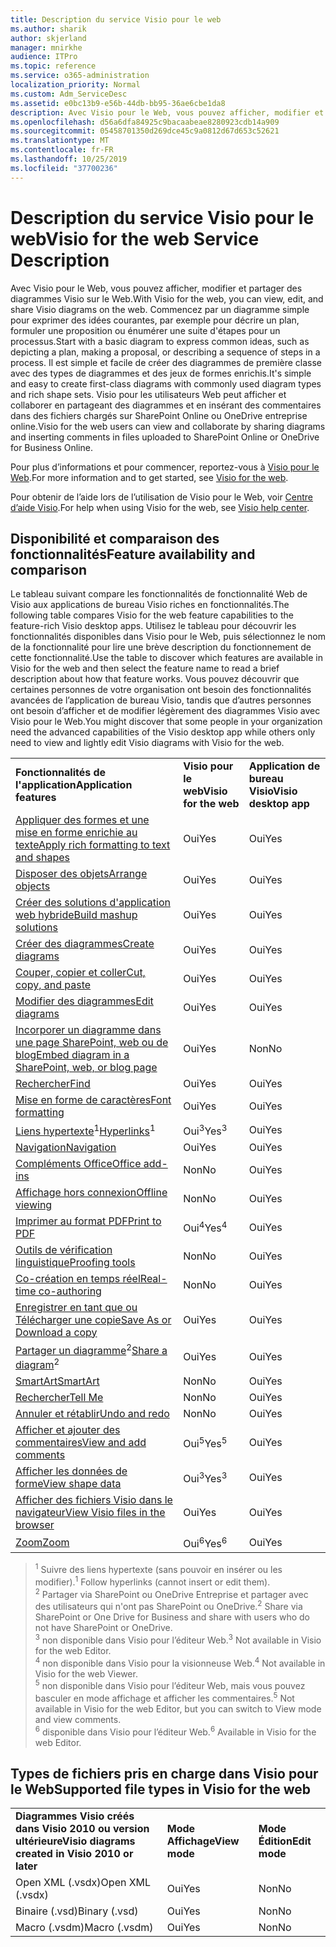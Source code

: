 ```yaml
---
title: Description du service Visio pour le web
ms.author: sharik
author: skjerland
manager: mnirkhe
audience: ITPro
ms.topic: reference
ms.service: o365-administration
localization_priority: Normal
ms.custom: Adm_ServiceDesc
ms.assetid: e0bc13b9-e56b-44db-bb95-36ae6cbe1da8
description: Avec Visio pour le Web, vous pouvez afficher, modifier et partager des diagrammes Visio sur le Web.
ms.openlocfilehash: d56a6dfa84925c9bacaabeae8280923cdb14a909
ms.sourcegitcommit: 05458701350d269dce45c9a0812d67d653c52621
ms.translationtype: MT
ms.contentlocale: fr-FR
ms.lasthandoff: 10/25/2019
ms.locfileid: "37700236"
---
```

# <a name="visio-for-the-web-service-description"></a><span data-ttu-id="2665a-103">Description du service Visio pour le web</span><span class="sxs-lookup"><span data-stu-id="2665a-103">Visio for the web Service Description</span></span>

<span data-ttu-id="2665a-104">Avec Visio pour le Web, vous pouvez afficher, modifier et partager des diagrammes Visio sur le Web.</span><span class="sxs-lookup"><span data-stu-id="2665a-104">With Visio for the web, you can view, edit, and share Visio diagrams on the web.</span></span> <span data-ttu-id="2665a-105">Commencez par un diagramme simple pour exprimer des idées courantes, par exemple pour décrire un plan, formuler une proposition ou énumérer une suite d'étapes pour un processus.</span><span class="sxs-lookup"><span data-stu-id="2665a-105">Start with a basic diagram to express common ideas, such as depicting a plan, making a proposal, or describing a sequence of steps in a process.</span></span> <span data-ttu-id="2665a-106">Il est simple et facile de créer des diagrammes de première classe avec des types de diagrammes et des jeux de formes enrichis.</span><span class="sxs-lookup"><span data-stu-id="2665a-106">It's simple and easy to create first-class diagrams with commonly used diagram types and rich shape sets.</span></span> <span data-ttu-id="2665a-107">Visio pour les utilisateurs Web peut afficher et collaborer en partageant des diagrammes et en insérant des commentaires dans des fichiers chargés sur SharePoint Online ou OneDrive entreprise online.</span><span class="sxs-lookup"><span data-stu-id="2665a-107">Visio for the web users can view and collaborate by sharing diagrams and inserting comments in files uploaded to SharePoint Online or OneDrive for Business Online.</span></span>
  
<span data-ttu-id="2665a-108">Pour plus d’informations et pour commencer, reportez-vous à [Visio pour le Web](https://products.office.com/en-US/visio/visio-online).</span><span class="sxs-lookup"><span data-stu-id="2665a-108">For more information and to get started, see [Visio for the web](https://products.office.com/en-US/visio/visio-online).</span></span>
  
<span data-ttu-id="2665a-109">Pour obtenir de l’aide lors de l’utilisation de Visio pour le Web, voir [Centre d’aide Visio](https://support.office.com/visio).</span><span class="sxs-lookup"><span data-stu-id="2665a-109">For help when using Visio for the web, see [Visio help center](https://support.office.com/visio).</span></span>
  
## <a name="feature-availability-and-comparison"></a><span data-ttu-id="2665a-110">Disponibilité et comparaison des fonctionnalités</span><span class="sxs-lookup"><span data-stu-id="2665a-110">Feature availability and comparison</span></span>

<span data-ttu-id="2665a-111">Le tableau suivant compare les fonctionnalités de fonctionnalité Web de Visio aux applications de bureau Visio riches en fonctionnalités.</span><span class="sxs-lookup"><span data-stu-id="2665a-111">The following table compares Visio for the web feature capabilities to the feature-rich Visio desktop apps.</span></span> <span data-ttu-id="2665a-112">Utilisez le tableau pour découvrir les fonctionnalités disponibles dans Visio pour le Web, puis sélectionnez le nom de la fonctionnalité pour lire une brève description du fonctionnement de cette fonctionnalité.</span><span class="sxs-lookup"><span data-stu-id="2665a-112">Use the table to discover which features are available in Visio for the web and then select the feature name to read a brief description about how that feature works.</span></span> <span data-ttu-id="2665a-113">Vous pouvez découvrir que certaines personnes de votre organisation ont besoin des fonctionnalités avancées de l’application de bureau Visio, tandis que d’autres personnes ont besoin d’afficher et de modifier légèrement des diagrammes Visio avec Visio pour le Web.</span><span class="sxs-lookup"><span data-stu-id="2665a-113">You might discover that some people in your organization need the advanced capabilities of the Visio desktop app while others only need to view and lightly edit Visio diagrams with Visio for the web.</span></span> 
  
||||
|:-----|:-----|:-----|
|<span data-ttu-id="2665a-114">**Fonctionnalités de l'application**</span><span class="sxs-lookup"><span data-stu-id="2665a-114">**Application features**</span></span> <br/> |<span data-ttu-id="2665a-115">**Visio pour le web**</span><span class="sxs-lookup"><span data-stu-id="2665a-115">**Visio for the web**</span></span> <br/> |<span data-ttu-id="2665a-116">**Application de bureau Visio**</span><span class="sxs-lookup"><span data-stu-id="2665a-116">**Visio desktop app**</span></span> <br/> |
|[<span data-ttu-id="2665a-117">Appliquer des formes et une mise en forme enrichie au texte</span><span class="sxs-lookup"><span data-stu-id="2665a-117">Apply rich formatting to text and shapes</span></span>](visio-online.md#apply-rich-formatting-to-text-and-shapes) <br/> |<span data-ttu-id="2665a-118">Oui</span><span class="sxs-lookup"><span data-stu-id="2665a-118">Yes</span></span>  <br/> |<span data-ttu-id="2665a-119">Oui</span><span class="sxs-lookup"><span data-stu-id="2665a-119">Yes</span></span>  <br/> |
|[<span data-ttu-id="2665a-120">Disposer des objets</span><span class="sxs-lookup"><span data-stu-id="2665a-120">Arrange objects</span></span>](visio-online.md#arrange-objects) <br/> |<span data-ttu-id="2665a-121">Oui</span><span class="sxs-lookup"><span data-stu-id="2665a-121">Yes</span></span>  <br/> |<span data-ttu-id="2665a-122">Oui</span><span class="sxs-lookup"><span data-stu-id="2665a-122">Yes</span></span>  <br/> |
|[<span data-ttu-id="2665a-123">Créer des solutions d'application web hybride</span><span class="sxs-lookup"><span data-stu-id="2665a-123">Build mashup solutions</span></span>](visio-online.md#build-mashup-solutions) <br/> |<span data-ttu-id="2665a-124">Oui</span><span class="sxs-lookup"><span data-stu-id="2665a-124">Yes</span></span>  <br/> |<span data-ttu-id="2665a-125">Oui</span><span class="sxs-lookup"><span data-stu-id="2665a-125">Yes</span></span>  <br/> |
|[<span data-ttu-id="2665a-126">Créer des diagrammes</span><span class="sxs-lookup"><span data-stu-id="2665a-126">Create diagrams</span></span>](visio-online.md#create-diagrams) <br/> |<span data-ttu-id="2665a-127">Oui</span><span class="sxs-lookup"><span data-stu-id="2665a-127">Yes</span></span>  <br/> |<span data-ttu-id="2665a-128">Oui</span><span class="sxs-lookup"><span data-stu-id="2665a-128">Yes</span></span>  <br/> |
|[<span data-ttu-id="2665a-129">Couper, copier et coller</span><span class="sxs-lookup"><span data-stu-id="2665a-129">Cut, copy, and paste</span></span>](visio-online.md#cut-copy-and-paste) <br/> |<span data-ttu-id="2665a-130">Oui</span><span class="sxs-lookup"><span data-stu-id="2665a-130">Yes</span></span>  <br/> |<span data-ttu-id="2665a-131">Oui</span><span class="sxs-lookup"><span data-stu-id="2665a-131">Yes</span></span>  <br/> |
|[<span data-ttu-id="2665a-132">Modifier des diagrammes</span><span class="sxs-lookup"><span data-stu-id="2665a-132">Edit diagrams</span></span>](visio-online.md#edit-diagrams) <br/> |<span data-ttu-id="2665a-133">Oui</span><span class="sxs-lookup"><span data-stu-id="2665a-133">Yes</span></span>  <br/> |<span data-ttu-id="2665a-134">Oui</span><span class="sxs-lookup"><span data-stu-id="2665a-134">Yes</span></span>  <br/> |
|[<span data-ttu-id="2665a-135">Incorporer un diagramme dans une page SharePoint, web ou de blog</span><span class="sxs-lookup"><span data-stu-id="2665a-135">Embed diagram in a SharePoint, web, or blog page</span></span>](visio-online.md#embed-diagram-in-a-sharepoint-web-or-blog-page) <br/> |<span data-ttu-id="2665a-136">Oui</span><span class="sxs-lookup"><span data-stu-id="2665a-136">Yes</span></span>  <br/> |<span data-ttu-id="2665a-137">Non</span><span class="sxs-lookup"><span data-stu-id="2665a-137">No</span></span>  <br/> |
|[<span data-ttu-id="2665a-138">Rechercher</span><span class="sxs-lookup"><span data-stu-id="2665a-138">Find</span></span>](visio-online.md#find) <br/> |<span data-ttu-id="2665a-139">Oui</span><span class="sxs-lookup"><span data-stu-id="2665a-139">Yes</span></span>  <br/> |<span data-ttu-id="2665a-140">Oui</span><span class="sxs-lookup"><span data-stu-id="2665a-140">Yes</span></span>  <br/> |
|[<span data-ttu-id="2665a-141">Mise en forme de caractères</span><span class="sxs-lookup"><span data-stu-id="2665a-141">Font formatting</span></span>](visio-online.md#font-formatting) <br/> |<span data-ttu-id="2665a-142">Oui</span><span class="sxs-lookup"><span data-stu-id="2665a-142">Yes</span></span>  <br/> |<span data-ttu-id="2665a-143">Oui</span><span class="sxs-lookup"><span data-stu-id="2665a-143">Yes</span></span>  <br/> |
|<span data-ttu-id="2665a-144">[Liens hypertexte](visio-online.md#hyperlinks)<sup>1</sup></span><span class="sxs-lookup"><span data-stu-id="2665a-144">[Hyperlinks](visio-online.md#hyperlinks)<sup>1</sup></span></span> <br/> |<span data-ttu-id="2665a-145">Oui<sup>3</sup></span><span class="sxs-lookup"><span data-stu-id="2665a-145">Yes<sup>3</sup></span></span> <br/> |<span data-ttu-id="2665a-146">Oui</span><span class="sxs-lookup"><span data-stu-id="2665a-146">Yes</span></span>  <br/> |
|[<span data-ttu-id="2665a-147">Navigation</span><span class="sxs-lookup"><span data-stu-id="2665a-147">Navigation</span></span>](visio-online.md#navigation) <br/> |<span data-ttu-id="2665a-148">Oui</span><span class="sxs-lookup"><span data-stu-id="2665a-148">Yes</span></span>  <br/> |<span data-ttu-id="2665a-149">Oui</span><span class="sxs-lookup"><span data-stu-id="2665a-149">Yes</span></span>  <br/> |
|[<span data-ttu-id="2665a-150">Compléments Office</span><span class="sxs-lookup"><span data-stu-id="2665a-150">Office add-ins</span></span>](visio-online.md#office-add-ins) <br/> |<span data-ttu-id="2665a-151">Non</span><span class="sxs-lookup"><span data-stu-id="2665a-151">No</span></span>  <br/> |<span data-ttu-id="2665a-152">Oui</span><span class="sxs-lookup"><span data-stu-id="2665a-152">Yes</span></span>  <br/> |
|[<span data-ttu-id="2665a-153">Affichage hors connexion</span><span class="sxs-lookup"><span data-stu-id="2665a-153">Offline viewing</span></span>](visio-online.md#offline-viewing) <br/> |<span data-ttu-id="2665a-154">Non</span><span class="sxs-lookup"><span data-stu-id="2665a-154">No</span></span>  <br/> |<span data-ttu-id="2665a-155">Oui</span><span class="sxs-lookup"><span data-stu-id="2665a-155">Yes</span></span>  <br/> |
|[<span data-ttu-id="2665a-156">Imprimer au format PDF</span><span class="sxs-lookup"><span data-stu-id="2665a-156">Print to PDF</span></span>](visio-online.md#print-to-pdf) <br/> |<span data-ttu-id="2665a-157">Oui<sup>4</sup></span><span class="sxs-lookup"><span data-stu-id="2665a-157">Yes<sup>4</sup></span></span> <br/> |<span data-ttu-id="2665a-158">Oui</span><span class="sxs-lookup"><span data-stu-id="2665a-158">Yes</span></span>  <br/> |
|[<span data-ttu-id="2665a-159">Outils de vérification linguistique</span><span class="sxs-lookup"><span data-stu-id="2665a-159">Proofing tools</span></span>](visio-online.md#proofing-tools) <br/> |<span data-ttu-id="2665a-160">Non</span><span class="sxs-lookup"><span data-stu-id="2665a-160">No</span></span>  <br/> |<span data-ttu-id="2665a-161">Oui</span><span class="sxs-lookup"><span data-stu-id="2665a-161">Yes</span></span>  <br/> |
|[<span data-ttu-id="2665a-162">Co-création en temps réel</span><span class="sxs-lookup"><span data-stu-id="2665a-162">Real-time co-authoring</span></span>](visio-online.md#real-time-co-authoring) <br/> |<span data-ttu-id="2665a-163">Non</span><span class="sxs-lookup"><span data-stu-id="2665a-163">No</span></span>  <br/> |<span data-ttu-id="2665a-164">Oui</span><span class="sxs-lookup"><span data-stu-id="2665a-164">Yes</span></span>  <br/> |
|[<span data-ttu-id="2665a-165">Enregistrer en tant que ou Télécharger une copie</span><span class="sxs-lookup"><span data-stu-id="2665a-165">Save As or Download a copy</span></span>](visio-online.md#save-as-or-download-a-copy) <br/> |<span data-ttu-id="2665a-166">Oui</span><span class="sxs-lookup"><span data-stu-id="2665a-166">Yes</span></span>  <br/> |<span data-ttu-id="2665a-167">Oui</span><span class="sxs-lookup"><span data-stu-id="2665a-167">Yes</span></span>  <br/> |
|<span data-ttu-id="2665a-168">[Partager un diagramme](visio-online.md#share-a-diagram)<sup>2</sup></span><span class="sxs-lookup"><span data-stu-id="2665a-168">[Share a diagram](visio-online.md#share-a-diagram)<sup>2</sup></span></span> <br/> |<span data-ttu-id="2665a-169">Oui</span><span class="sxs-lookup"><span data-stu-id="2665a-169">Yes</span></span>  <br/> |<span data-ttu-id="2665a-170">Oui</span><span class="sxs-lookup"><span data-stu-id="2665a-170">Yes</span></span>  <br/> |
|[<span data-ttu-id="2665a-171">SmartArt</span><span class="sxs-lookup"><span data-stu-id="2665a-171">SmartArt</span></span>](visio-online.md#smartart) <br/> |<span data-ttu-id="2665a-172">Non</span><span class="sxs-lookup"><span data-stu-id="2665a-172">No</span></span>  <br/> |<span data-ttu-id="2665a-173">Oui</span><span class="sxs-lookup"><span data-stu-id="2665a-173">Yes</span></span>  <br/> |
|[<span data-ttu-id="2665a-174">Rechercher</span><span class="sxs-lookup"><span data-stu-id="2665a-174">Tell Me</span></span>](visio-online.md#tell-me) <br/> |<span data-ttu-id="2665a-175">Non</span><span class="sxs-lookup"><span data-stu-id="2665a-175">No</span></span>  <br/> |<span data-ttu-id="2665a-176">Oui</span><span class="sxs-lookup"><span data-stu-id="2665a-176">Yes</span></span>  <br/> |
|[<span data-ttu-id="2665a-177">Annuler et rétablir</span><span class="sxs-lookup"><span data-stu-id="2665a-177">Undo and redo</span></span>](visio-online.md#undo-and-redo) <br/> |<span data-ttu-id="2665a-178">Non</span><span class="sxs-lookup"><span data-stu-id="2665a-178">No</span></span>  <br/> |<span data-ttu-id="2665a-179">Oui</span><span class="sxs-lookup"><span data-stu-id="2665a-179">Yes</span></span>  <br/> |
|[<span data-ttu-id="2665a-180">Afficher et ajouter des commentaires</span><span class="sxs-lookup"><span data-stu-id="2665a-180">View and add comments</span></span>](visio-online.md#view-and-add-comments) <br/> |<span data-ttu-id="2665a-181">Oui<sup>5</sup></span><span class="sxs-lookup"><span data-stu-id="2665a-181">Yes<sup>5</sup></span></span> <br/> |<span data-ttu-id="2665a-182">Oui</span><span class="sxs-lookup"><span data-stu-id="2665a-182">Yes</span></span>  <br/> |
|[<span data-ttu-id="2665a-183">Afficher les données de forme</span><span class="sxs-lookup"><span data-stu-id="2665a-183">View shape data</span></span>](visio-online.md#view-shape-data) <br/> |<span data-ttu-id="2665a-184">Oui<sup>3</sup></span><span class="sxs-lookup"><span data-stu-id="2665a-184">Yes<sup>3</sup></span></span> <br/> |<span data-ttu-id="2665a-185">Oui</span><span class="sxs-lookup"><span data-stu-id="2665a-185">Yes</span></span>  <br/> |
|[<span data-ttu-id="2665a-186">Afficher des fichiers Visio dans le navigateur</span><span class="sxs-lookup"><span data-stu-id="2665a-186">View Visio files in the browser</span></span>](visio-online.md#view-visio-files-in-the-browser) <br/> |<span data-ttu-id="2665a-187">Oui</span><span class="sxs-lookup"><span data-stu-id="2665a-187">Yes</span></span>  <br/> |<span data-ttu-id="2665a-188">Oui</span><span class="sxs-lookup"><span data-stu-id="2665a-188">Yes</span></span>  <br/> |
|[<span data-ttu-id="2665a-189">Zoom</span><span class="sxs-lookup"><span data-stu-id="2665a-189">Zoom</span></span>](visio-online.md#zoom) <br/> |<span data-ttu-id="2665a-190">Oui<sup>6</sup></span><span class="sxs-lookup"><span data-stu-id="2665a-190">Yes<sup>6</sup></span></span> <br/> |<span data-ttu-id="2665a-191">Oui</span><span class="sxs-lookup"><span data-stu-id="2665a-191">Yes</span></span>  <br/> |
   
> <span data-ttu-id="2665a-192"><sup>1</sup> Suivre des liens hypertexte (sans pouvoir en insérer ou les modifier).</span><span class="sxs-lookup"><span data-stu-id="2665a-192"><sup>1</sup> Follow hyperlinks (cannot insert or edit them).</span></span> 
<br/><span data-ttu-id="2665a-193"><sup>2</sup> Partager via SharePoint ou OneDrive Entreprise et partager avec des utilisateurs qui n'ont pas SharePoint ou OneDrive.</span><span class="sxs-lookup"><span data-stu-id="2665a-193"><sup>2</sup> Share via SharePoint or One Drive for Business and share with users who do not have SharePoint or OneDrive.</span></span> 
<br/> <span data-ttu-id="2665a-194"><sup>3</sup> non disponible dans Visio pour l’éditeur Web.</span><span class="sxs-lookup"><span data-stu-id="2665a-194"><sup>3</sup> Not available in Visio for the web Editor.</span></span>
<br/><span data-ttu-id="2665a-195"><sup>4</sup> non disponible dans Visio pour la visionneuse Web.</span><span class="sxs-lookup"><span data-stu-id="2665a-195"><sup>4</sup> Not available in Visio for the web Viewer.</span></span> 
<br/><span data-ttu-id="2665a-196"><sup>5</sup> non disponible dans Visio pour l’éditeur Web, mais vous pouvez basculer en mode affichage et afficher les commentaires.</span><span class="sxs-lookup"><span data-stu-id="2665a-196"><sup>5</sup> Not available in Visio for the web Editor, but you can switch to View mode and view comments.</span></span> 
<br/><span data-ttu-id="2665a-197"><sup>6</sup> disponible dans Visio pour l’éditeur Web.</span><span class="sxs-lookup"><span data-stu-id="2665a-197"><sup>6</sup> Available in Visio for the web Editor.</span></span> 
  
## <a name="supported-file-types-in-visio-for-the-web"></a><span data-ttu-id="2665a-198">Types de fichiers pris en charge dans Visio pour le Web</span><span class="sxs-lookup"><span data-stu-id="2665a-198">Supported file types in Visio for the web</span></span>

||||
|:-----|:-----|:-----|
|<span data-ttu-id="2665a-199">**Diagrammes Visio créés dans Visio 2010 ou version ultérieure**</span><span class="sxs-lookup"><span data-stu-id="2665a-199">**Visio diagrams created in Visio 2010 or later**</span></span> <br/> |<span data-ttu-id="2665a-200">**Mode Affichage**</span><span class="sxs-lookup"><span data-stu-id="2665a-200">**View mode**</span></span> <br/> |<span data-ttu-id="2665a-201">**Mode Édition**</span><span class="sxs-lookup"><span data-stu-id="2665a-201">**Edit mode**</span></span> <br/> |
|<span data-ttu-id="2665a-202">Open XML (.vsdx)</span><span class="sxs-lookup"><span data-stu-id="2665a-202">Open XML (.vsdx)</span></span>  <br/> |<span data-ttu-id="2665a-203">Oui</span><span class="sxs-lookup"><span data-stu-id="2665a-203">Yes</span></span>  <br/> |<span data-ttu-id="2665a-204">Non</span><span class="sxs-lookup"><span data-stu-id="2665a-204">No</span></span>  <br/> |
|<span data-ttu-id="2665a-205">Binaire (.vsd)</span><span class="sxs-lookup"><span data-stu-id="2665a-205">Binary (.vsd)</span></span>  <br/> |<span data-ttu-id="2665a-206">Oui</span><span class="sxs-lookup"><span data-stu-id="2665a-206">Yes</span></span>  <br/> |<span data-ttu-id="2665a-207">Non</span><span class="sxs-lookup"><span data-stu-id="2665a-207">No</span></span>  <br/> |
|<span data-ttu-id="2665a-208">Macro (.vsdm)</span><span class="sxs-lookup"><span data-stu-id="2665a-208">Macro (.vsdm)</span></span>  <br/> |<span data-ttu-id="2665a-209">Oui</span><span class="sxs-lookup"><span data-stu-id="2665a-209">Yes</span></span>  <br/> |<span data-ttu-id="2665a-210">Non</span><span class="sxs-lookup"><span data-stu-id="2665a-210">No</span></span>  <br/> |
   

